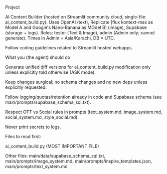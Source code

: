 Project

AI Content Builder (hosted on Streamlit community cloud, single-file: ai_content_build.py). Uses OpenAI (text), Replicate [flux kontext-max as Model A and Google's Nano-Banana as MOdel B] (image), Supabase (storage + logs). Roles: tester (Text & Image), admin (Admin only; cannot generate). Times in Admin = Asia/Karachi, DB = UTC.

Follow coding guidelines related to Streamlit hosted webapps.

What you (the agent) should do

Generate unified diff versions for ai_content_build.py modification only unless explicitly told otherwise (ASK mode).

Keep changes surgical; no schema changes and no new deps unless explicitly requested.

Follow logging/quotas/retention already in code and Supabase schema (see main/prompts/supabase_schema_sql.txt).

Respect OTT vs Social rules in prompts (text_system.md, image_system.md, social_system.md, style_social.md).


Never print secrets to logs.

Files to read first:

ai_content_build.py (MOST IMPORTANT FILE)

Other files: 
main/data/supabase_schema_sql.txt, main/prompts/image_system.md, main/prompts/inspire_templates.json, main/prompts/text_system.md
